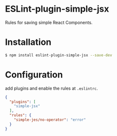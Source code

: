 ESLint-plugin-simple-jsx
===================

Rules for saving simple React Components.

# Installation

```sh
$ npm install eslint-plugin-simple-jsx --save-dev
```

# Configuration
add plugins and enable the rules at `.eslintrc`.
```json
{
  "plugins": [
    "simple-jsx"
  ],
  "rules": {
    "simple-jes/no-operator": "error"
  }
}
```
